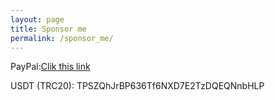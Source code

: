 ```yaml
---
layout: page
title: Sponsor me
permalink: /sponsor_me/
---
```


PayPal:[Clik this link](https://www.paypal.com/paypalme/chenzhijing)

USDT (TRC20): TPSZQhJrBP636Tf6NXD7E2TzDQEQNnbHLP
